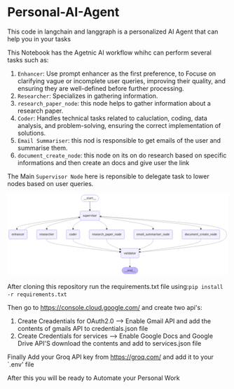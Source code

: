 # Personal-AI-Agent
This code in langchain and langgraph is a personalized AI Agent that can help you in your tasks


This Notebook has the Agetnic AI workflow whihc can perform several tasks such as:
1. `Enhancer`: Use prompt enhancer as the first preference, to Focuse on clarifying vague or incomplete user queries, improving their quality, and ensuring they are well-defined before further processing.
2. `Researcher`: Specializes in gathering information.
3. `research_paper_node`: this node helps to gather information about a research paper.
4. `Coder`: Handles technical tasks related to caluclation, coding, data analysis, and problem-solving, ensuring the correct implementation of solutions.
5. `Email Summariser`: this nod is responsible to get emails of the user and summarise them.
6. `document_create_node`: this node on its on do  research based on specific informations and then create an docs and give user the link

The Main `Supervisor Node` here is reponsible to delegate task to lower nodes based on user queries.

![alt text](https://github.com/AbbasMakasarwala-786/personal-AI-Agent/blob/main/model.png?raw=true)

  
After cloning this repository 
run the requirements.txt file using:`pip install -r requirements.txt`

Then go to https://console.cloud.google.com/ and create two api's:
1. Create Creadentials for OAuth2.0 --> Enable Gmail API and add the contents of gmails API to credentials.json file
2. Create Credentials for services --> Enable Google Docs and Google Drive API'S download the contents and add to services.json file

Finally Add your Groq API key from https://groq.com/ and add it to your `.env' file 

After this you will be ready to Automate your Personal Work
